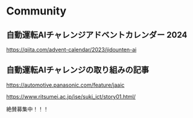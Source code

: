 # Community

## 自動運転AIチャレンジアドベントカレンダー 2024

<https://qiita.com/advent-calendar/2023/jidounten-ai>

## 自動運転AIチャレンジの取り組みの記事

<https://automotive.panasonic.com/feature/jaaic>

<https://www.ritsumei.ac.jp/ise/suki_ict/story01.html/>

絶賛募集中！！！
